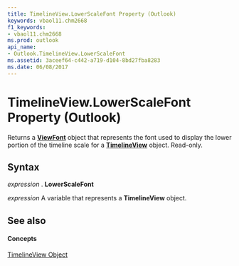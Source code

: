 ```yaml
---
title: TimelineView.LowerScaleFont Property (Outlook)
keywords: vbaol11.chm2668
f1_keywords:
- vbaol11.chm2668
ms.prod: outlook
api_name:
- Outlook.TimelineView.LowerScaleFont
ms.assetid: 3aceef64-c442-a719-d104-8bd27fba8283
ms.date: 06/08/2017
---
```



# TimelineView.LowerScaleFont Property (Outlook)

Returns a  **[ViewFont](Outlook.ViewFont.md)** object that represents the font used to display the lower portion of the timeline scale for a **[TimelineView](Outlook.TimelineView.md)** object. Read-only.


## Syntax

 _expression_ . **LowerScaleFont**

 _expression_ A variable that represents a **TimelineView** object.


## See also


#### Concepts


[TimelineView Object](Outlook.TimelineView.md)

